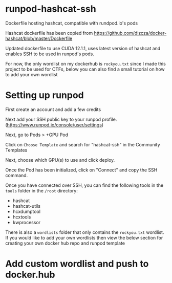 # runpod-hashcat-ssh

Dockerfile hosting hashcat, compatible with rundpod.io's pods

Hashcat dockerfile has been copied from https://github.com/dizcza/docker-hashcat/blob/master/Dockerfile

Updated dockerfile to use CUDA 12.1.1, uses latest version of hashcat and enables SSH to be used in runpod's pods.

For now, the only wordlist on my dockerhub is `rockyou.txt` since I made this project to be used for CTFs, below you can also find a small tutorial on how to add your own wordlist

# Setting up runpod

First create an account and add a few credits

Next add your SSH public key to your runpod profile. (https://www.runpod.io/console/user/settings)

Next, go to Pods > +GPU Pod

Click on `Choose Template` and search for "hashcat-ssh" in the Community Templates

Next, choose which GPU(s) to use and click deploy.

Once the Pod has been initialized, click on "Connect" and copy the SSH command.

Once you have connected over SSH, you can find the following tools in the `tools` folder in the `/root` directory:
- hashcat
- hashcat-utils
- hcxdumptool
- hcxtools
- kwprocessor

There is also a `wordlists` folder that only contains the `rockyou.txt` wordlist. If you would like to add your own wordlists then view the below section for creating your own docker hub repo and runpod template

# Add custom wordlist and push to docker.hub





